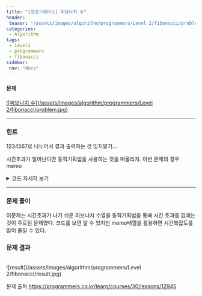 ```yaml
---
title: "[프로그래머스] 피보나치 수"
header:
 teaser: "/assets/images/algorithm/programmers/Level 2/fibonacci/problem.jpg"
categories:
 - Algorithm
tags:
 - level2
 - programmers
 - fibonacci
sidebar:
 nav: "docs"
---
```

<script type="text/javascript" 
src="https://cdn.mathjax.org/mathjax/latest/MathJax.js?config=TeX-AMS_HTML">
</script>

#### 문제
[![피보나치 수](/assets/images/algorithm/programmers/Level 2/fibonacci/problem.jpg)](https://programmers.co.kr/learn/courses/30/lessons/12945)
 
 -------

### 힌트

 1234567로 나누어서 결과 출력하는 것 잊지말기...

 시간초과가 일어난다면 동적기획법을 사용하는 것을 떠올리자. 이번 문제의 경우 memo

 <details>
 <summary>코드 자세히 보기</summary>
 <div markdown="1">

```cpp
#include <iostream>
#include <vector>
using namespace std;
vector<int> memo(100001, 0);
int solution(int n)
{
 if (n <= 1)
  return n;
 if (memo[n] > 0)
  return memo[n];
 return memo[n] = (solution(n - 1) + solution(n - 2)) % 1234567;
}
int main(void)
{
 int n;
 cin >> n;
 cout << solution(n);
 return 0;
}
 ```
 </div>
 </details>

------

### 문제 풀이

이문제는 시간초과가 나기 쉬운 피보나치 수열을 동적기획법을 통해 시간 초과를 없애는 것이 주로된 문제였다. 코드를 보면 알 수 있지만 memo배열을 활용하면 시간복잡도를 많이 줄일 수 있다.
  

### 문제 결과
<br>
![result](/assets/images/algorithm/programmers/Level 2/fibonacci/result.jpg)

문제 출처
<https://programmers.co.kr/learn/courses/30/lessons/12945>